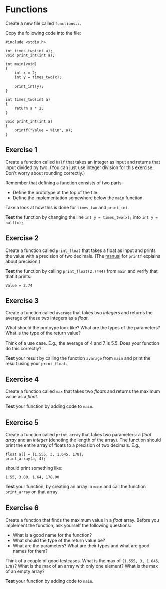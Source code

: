 # Functions

Create a new file called `functions.c`.

Copy the following code into the file:

    #include <stdio.h>

    int times_two(int a);
    void print_int(int a);

    int main(void)
    {
        int x = 2;
        int y = times_two(x);

        print_int(y);
    }

    int times_two(int a)
    {
        return a * 2;
    }

    void print_int(int a)
    {
        printf("Value = %i\n", a);
    }

## Exercise 1

Create a function called `half` that takes an integer as input and returns that input divided by two. (You can just use integer division for this exercise. Don't worry about rounding correctly.)

Remember that defining a function consists of two parts:

- Define the prototype at the top of the file.
- Define the implementation somewhere below the `main` function.

Take a look at how this is done for `times_two` and `print_int`.

**Test** the function by changing the line `int y = times_two(x);` into `int y = half(x);`.

## Exercise 2

Create a function called `print_float` that takes a float as input and prints the value with a precision of two decimals. (The [manual](https://manual.cs50.io/3/printf) for `printf` explains about precision.)

**Test** the function by calling `print_float(2.7444)` from `main` and verify that that it prints:

    Value = 2.74

## Exercise 3

Create a function called `average` that takes two _integers_ and returns the average of these two integers as a _float_.

What should the protoype look like? What are the types of the parameters? What is the type of the return value?

Think of a use case. E.g., the average of 4 and 7 is 5.5. Does your function do this correctly?

**Test** your result by calling the function `avarage` from `main` and print the result using your `print_float`.

## Exercise 4

Create a function called `max` that takes two _floats_ and returns the maximum value as a _float_.

**Test** your function by adding code to `main`.

## Exercise 5

Create a function called `print_array` that takes two parameters: a _float array_ and an _integer_ (denoting the length of the array). The function should print the entire array of floats to a precision of two decimals. E.g.,

    float a[] = {1.555, 3, 1.645, 178};
    print_array(a, 4);

should print something like:

    1.55, 3.00, 1.64, 178.00

**Test** your function, by creating an array in `main` and call the function `print_array` on that array.

## Exercise 6

Create a function that finds the maximum value in a _float_ array. Before you implement the function, ask yourself the following questions:

- What is a good name for the function?
- What should the type of the return value be?
- What are the parameters? What are their types and what are good names for them?

Think of a couple of good testcases. What is the max of `{1.555, 3, 1.645, 178}`? What is the max of an array with only one element? What is the max of an empty array?

**Test** your function by adding code to `main`.
